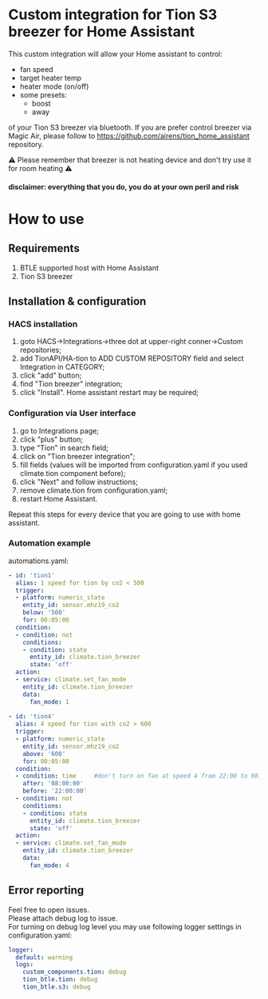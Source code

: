 # Custom integration for Tion S3 breezer for Home Assistant
This custom integration will allow your Home assistant to control:
* fan speed
* target heater temp
* heater mode (on/off)
* some presets:
    * boost
    * away    

of your Tion S3 breezer via bluetooth. If you are prefer control breezer via Magic Air, please follow to https://github.com/airens/tion_home_assistant repository.

:warning: Please remember that breezer is not heating device and don't try use it for room heating :warning: 
#### disclaimer: everything that you do, you do at your own peril and risk

# How to use
## Requirements
  1. BTLE supported host with Home Assistant
  1. Tion S3 breezer

## Installation & configuration
### HACS installation
  1. goto HACS->Integrations->three dot at upper-right conner->Custom repositories;
  1. add TionAPI/HA-tion to ADD CUSTOM REPOSITORY field and select Integration in CATEGORY; 
  1. click "add" button;
  1. find "Tion breezer" integration;
  1. click "Install". Home assistant restart may be required;
  
### Configuration via User interface
  1. go to Integrations page;
  1. click "plus" button;
  1. type "Tion" in search field;
  1. click on "Tion breezer integration";
  1. fill fields (values will be imported from configuration.yaml if you used climate.tion component before);
  1. click "Next" and follow instructions;
  1. remove climate.tion from configuration.yaml;
  1. restart Home Assistant.
  
  Repeat this steps for every device that you are going to use with home assistant.

### Automation example
automations.yaml:
```yaml
- id: 'tion1'
  alias: 1 speed for tion by co2 < 500
  trigger:
  - platform: numeric_state
    entity_id: sensor.mhz19_co2
    below: '500'    
    for: 00:05:00    
  condition:
  - condition: not
    conditions:
    - condition: state
      entity_id: climate.tion_breezer
      state: 'off'
  action:
  - service: climate.set_fan_mode
    entity_id: climate.tion_breezer
    data:
      fan_mode: 1    
    
- id: 'tion4'
  alias: 4 speed for tion with co2 > 600
  trigger:
  - platform: numeric_state
    entity_id: sensor.mhz19_co2
    above: '600'    
    for: 00:05:00    
  condition:
  - condition: time     #don't turn on fan at speed 4 from 22:00 to 08:00 
    after: '08:00:00'
    before: '22:00:00'    
  - condition: not
    conditions:
    - condition: state
      entity_id: climate.tion_breezer
      state: 'off'
  action:
  - service: climate.set_fan_mode
    entity_id: climate.tion_breezer
    data:
      fan_mode: 4  
```
## Error reporting
Feel free to open issues.  
Please attach debug log to issue.  
For turning on debug  log level you may use following logger settings in configuration.yaml:
```yaml
logger:
  default: warning
  logs:
    custom_components.tion: debug
    tion_btle.tion: debug
    tion_btle.s3: debug
```
